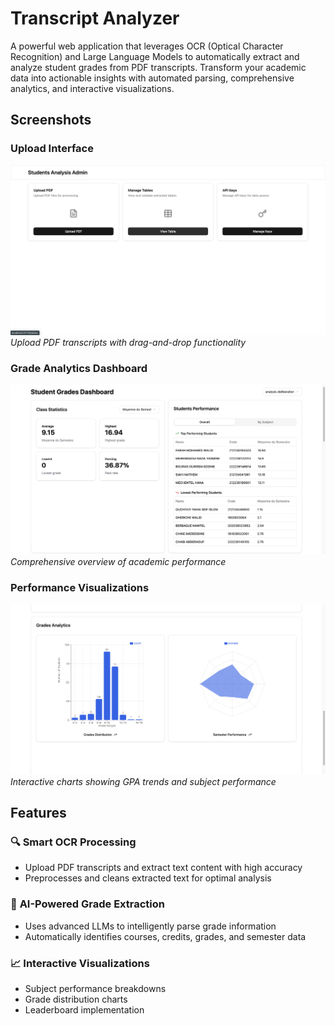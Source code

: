 # Transcript Analyzer

A powerful web application that leverages OCR (Optical Character Recognition) and Large Language Models to automatically extract and analyze student grades from PDF transcripts. Transform your academic data into actionable insights with automated parsing, comprehensive analytics, and interactive visualizations.

## Screenshots

### Upload Interface
![Upload Interface](./screenshots/dashboard.png)
*Upload PDF transcripts with drag-and-drop functionality*


### Grade Analytics Dashboard
![Analytics Dashboard](./screenshots/main.png)
*Comprehensive overview of academic performance*

### Performance Visualizations
![Visualizations](./screenshots/main-3.png)
*Interactive charts showing GPA trends and subject performance*

## Features

### 🔍 **Smart OCR Processing**
- Upload PDF transcripts and extract text content with high accuracy
- Preprocesses and cleans extracted text for optimal analysis

### 🤖 **AI-Powered Grade Extraction**
- Uses advanced LLMs to intelligently parse grade information
- Automatically identifies courses, credits, grades, and semester data



### 📈 **Interactive Visualizations**
- Subject performance breakdowns
- Grade distribution charts
- Leaderboard implementation